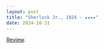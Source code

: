 ```yaml
---
layout: post
title: "Sherlock Jr., 1924 - ★★★★"
date: 2024-10-31
---
```


[Review](https://letterboxd.com/pavlesap/film/sherlock-jr/).
